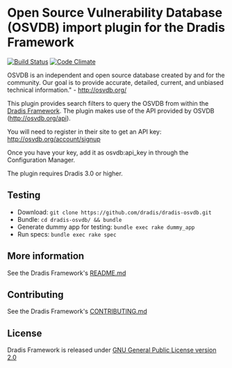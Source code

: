 Open Source Vulnerability Database (OSVDB) import plugin for the Dradis Framework
=================================================================================

[![Build Status](https://secure.travis-ci.org/dradis/dradis-osvdb.png?branch=master)](http://travis-ci.org/dradis/dradis-osvdb) [![Code Climate](https://codeclimate.com/github/dradis/dradis-osvdb.png)](https://codeclimate.com/github/dradis/dradis-osvdb.png)


OSVDB is an independent and open source database created by and for the
community. Our goal is to provide accurate, detailed, current, and unbiased
technical information." - http://osvdb.org/

This plugin provides search filters to query the OSVDB from within the
[Dradis Framework](https://github.com/dradis/dradisframework). The plugin makes
use of the API provided by OSVDB (http://osvdb.org/api).

You will need to register in their site to get an API key:
http://osvdb.org/account/signup

Once you have your key, add it as osvdb:api_key in through the Configuration
Manager.

The plugin requires Dradis 3.0 or higher.


Testing
-------

* Download: `git clone https://github.com/dradis/dradis-osvdb.git`
* Bundle: `cd dradis-osvdb/ && bundle`
* Generate dummy app for testing: `bundle exec rake dummy_app`
* Run specs: `bundle exec rake spec`


More information
----------------

See the Dradis Framework's [README.md](https://github.com/dradis/dradisframework/blob/master/README.md)


Contributing
------------

See the Dradis Framework's [CONTRIBUTING.md](https://github.com/dradis/dradisframework/blob/master/CONTRIBUTING.md)


License
-------

Dradis Framework is released under [GNU General Public License version 2.0](http://www.gnu.org/licenses/old-licenses/gpl-2.0.html)
